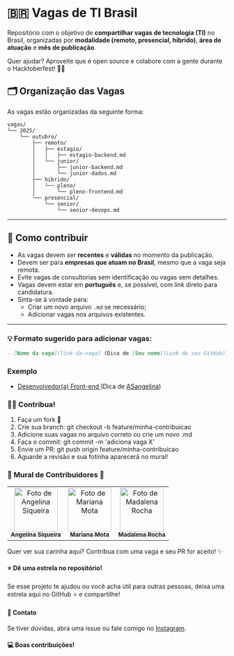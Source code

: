 # 🇧🇷 Vagas de TI Brasil

Repositório com o objetivo de **compartilhar vagas de tecnologia (TI)** no Brasil, organizadas por **modalidade (remoto, presencial, híbrido)**, **área de atuação** e **mês de publicação**.

Quer ajudar? Aproveite que é open source e colabore com a gente durante o Hacktoberfest! 🥳🌱

## 🗂️ Organização das Vagas

As vagas estão organizadas da seguinte forma:

```
vagas/
└── 2025/
    └── outubro/
        ├── remoto/
        │   ├── estagio/
        │   │   ├── estagio-backend.md
        │   └── junior/
        │       ├── junior-backend.md
        │       └── junior-dados.md
        ├── hibrido/
        │   └── pleno/
        │       └── pleno-frontend.md
        └── presencial/
            └── senior/
                └── senior-devops.md
```

---

## 📌 Como contribuir

- As vagas devem ser **recentes** e **válidas** no momento da publicação.
- Devem ser para **empresas que atuam no Brasil**, mesmo que a vaga seja remota.
- Evite vagas de consultorias sem identificação ou vagas sem detalhes.
- Vagas devem estar em **português** e, se possível, com link direto para candidatura.
- Sinta-se à vontade para:
  - Criar um novo arquivo `.md` se necessário;
  - Adicionar vagas nos arquivos existentes.

---

### 💡 Formato sugerido para adicionar vagas:


```markdown
- [Nome da vaga](link-da-vaga) (Dica de [Seu nome](Link do seu GitHub))
```

### Exemplo
- [Desenvolvedor(a) Front-end ](https://jota.inhire.app/vagas/4c2775be-9535-4ff2-b0e3-d0eb8bf517cb/desenvolvedora-front-end)(Dica de [ASangelina](https://github.com/ASangelina))


### 🧑‍💻 Contribua!

1. Faça um fork 🍴
2. Crie sua branch: git checkout -b feature/minha-contribuicao
3. Adicione suas vagas no arquivo correto ou crie um novo .md
4. Faça o commit: git commit -m 'adiciona vaga X'
5. Envie um PR: git push origin feature/minha-contribuicao
6. Aguarde a revisão e sua fotinha aparecerá no mural! 

### 💜 Mural de Contribuidores 💜
<table>
  <tr>
    <td align="center">
      <a href="#">
        <img src="https://avatars.githubusercontent.com/ASangelina" width="100px;" alt="Foto de Angelina Siqueira"/><br>
        <sub>
          <b>Angelina Siqueira</b>
        </sub>
      </a>
    </td>
    <td align="center">
      <a href="#">
        <img src="https://avatars.githubusercontent.com/eumarianamota" width="100px;" alt="Foto de Mariana Mota"/><br>
        <sub>
          <b>Mariana Mota</b>
        </sub>
      </a>
    </td>
    <td align="center">
      <a href="#">
        <img src="https://avatars.githubusercontent.com/madalena-rocha" width="100px;" alt="Foto de Madalena Rocha"/><br>
        <sub>
          <b>Madalena Rocha</b>
        </sub>
      </a>
    </td>
</tr>
</table>

Quer ver sua carinha aqui? Contribua com uma vaga e seu PR for aceito! ✨

#### ⭐ Dê uma estrela no repositório!

Se esse projeto te ajudou ou você acha útil para outras pessoas, deixa uma estrela aqui no GitHub ⭐ e compartilhe!

#### 📲 Contato

Se tiver dúvidas, abra uma issue ou fale comigo no [Instagram](https://www.instagram.com/dev_angelina_siqueira/). 

#### 💻 Boas contribuições!
